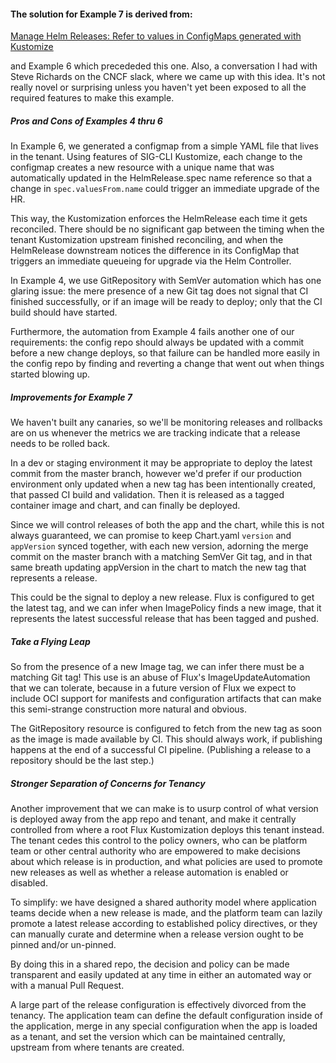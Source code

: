 #### The solution for Example 7 is derived from:

[Manage Helm Releases: Refer to values in ConfigMaps generated with Kustomize](https://fluxcd.io/docs/guides/helmreleases/#refer-to-values-in-configmaps-generated-with-kustomize)

and Example 6 which precededed this one. Also, a conversation I had with Steve Richards
on the CNCF slack, where we came up with this idea. It's not really novel or surprising
unless you haven't yet been exposed to all the required features to make this example.

##### Pros and Cons of Examples 4 thru 6

In Example 6, we generated a configmap from a simple YAML file that lives in the tenant.
Using features of SIG-CLI Kustomize, each change to the configmap creates a new resource
with a unique name that was automatically updated in the HelmRelease.spec name reference
so that a change in `spec.valuesFrom.name` could trigger an immediate upgrade of the HR.

This way, the Kustomization enforces the HelmRelease each time it gets reconciled. There
should be no significant gap between the timing when the tenant Kustomization upstream
finished reconciling, and when the HelmRelease downstream notices the difference in its
ConfigMap that triggers an immediate queueing for upgrade via the Helm Controller.

In Example 4, we use GitRepository with SemVer automation which has one glaring issue:
the mere presence of a new Git tag does not signal that CI finished successfully, or if
an image will be ready to deploy; only that the CI build should have started.

Furthermore, the automation from Example 4 fails another one of our requirements: the
config repo should always be updated with a commit before a new change deploys, so that
failure can be handled more easily in the config repo by finding and reverting a change
that went out when things started blowing up.

##### Improvements for Example 7

We haven't built any canaries, so we'll be monitoring releases and rollbacks are on us
whenever the metrics we are tracking indicate that a release needs to be rolled back.

In a dev or staging environment it may be appropriate to deploy the latest commit from
the master branch, however we'd prefer if our production environment only updated when
a new tag has been intentionally created, that passed CI build and validation. Then it
is released as a tagged container image and chart, and can finally be deployed.

Since we will control releases of both the app and the chart, while this is not always
guaranteed, we can promise to keep Chart.yaml `version` and `appVersion` synced together,
with each new version, adorning the merge commit on the master branch with a matching
SemVer Git tag, and in that same breath updating appVersion in the chart to match the
new tag that represents a release.

This could be the signal to deploy a new release. Flux is configured to get the latest
tag, and we can infer when ImagePolicy finds a new image, that it represents the latest
successful release that has been tagged and pushed.

##### Take a Flying Leap

So from the presence of a new Image tag, we can infer there must be a matching Git tag!
This use is an abuse of Flux's ImageUpdateAutomation that we can tolerate, because in a
future version of Flux we expect to include OCI support for manifests and configuration
artifacts that can make this semi-strange construction more natural and obvious.

The GitRepository resource is configured to fetch from the new tag as soon as the image
is made available by CI. This should always work, if publishing happens at the end of a
successful CI pipeline. (Publishing a release to a repository should be the last step.)

##### Stronger Separation of Concerns for Tenancy

Another improvement that we can make is to usurp control of what version is deployed
away from the app repo and tenant, and make it centrally controlled from where a root
Flux Kustomization deploys this tenant instead. The tenant cedes this control to the
policy owners, who can be platform team or other central authority who are empowered
to make decisions about which release is in production, and what policies are used to
promote new releases as well as whether a release automation is enabled or disabled.

To simplify: we have designed a shared authority model where application teams decide
when a new release is made, and the platform team can lazily promote a latest release
according to established policy directives, or they can manually curate and determine
when a release version ought to be pinned and/or un-pinned.

By doing this in a shared repo, the decision and policy can be made transparent and
easily updated at any time in either an automated way or with a manual Pull Request.

A large part of the release configuration is effectively divorced from the tenancy.
The application team can define the default configuration inside of the application,
merge in any special configuration when the app is loaded as a tenant, and set the
version which can be maintained centrally, upstream from where tenants are created.
